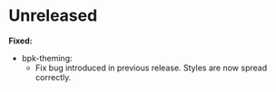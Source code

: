 # Unreleased

**Fixed:**
- bpk-theming:
  - Fix bug introduced in previous release. Styles are now spread correctly.
